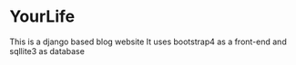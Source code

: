 # YourLife
This is a django based blog website
It uses bootstrap4 as a front-end and sqllite3 as database
